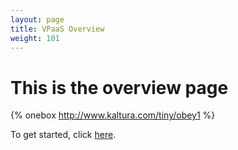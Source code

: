 ```yaml
---
layout: page
title: VPaaS Overview
weight: 101
---
```


# This is the overview page

{% onebox http://www.kaltura.com/tiny/obey1 %}

To get started, click [here](/api-docs/VPaaS-API-Getting-Started/Getting-Started-VPaaS-API.html).
